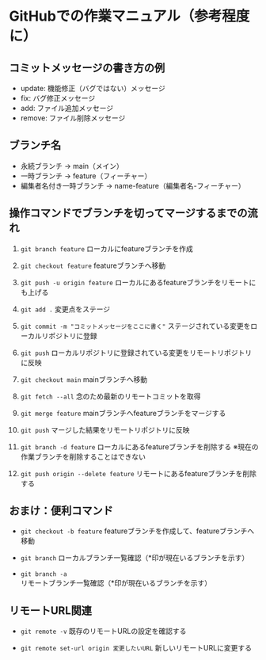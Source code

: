 # GitHubでの作業マニュアル（参考程度に）

## コミットメッセージの書き方の例
* update: 機能修正（バグではない）メッセージ
* fix: バグ修正メッセージ
* add: ファイル追加メッセージ
* remove: ファイル削除メッセージ

## ブランチ名
* 永続ブランチ → main（メイン）
* 一時ブランチ → feature（フィーチャー）
* 編集者名付き一時ブランチ → name-feature（編集者名-フィーチャー）

## 操作コマンドでブランチを切ってマージするまでの流れ
1. `git branch feature` ローカルにfeatureブランチを作成

1. `git checkout feature` featureブランチへ移動

1. `git push -u origin feature` ローカルにあるfeatureブランチをリモートにも上げる

1. `git add .` 変更点をステージ

1. `git commit -m "コミットメッセージをここに書く"` ステージされている変更をローカルリポジトリに登録

1. `git push` ローカルリポジトリに登録されている変更をリモートリポジトリに反映

1. `git checkout main` mainブランチへ移動

1. `git fetch --all` 念のため最新のリモートコミットを取得

1. `git merge feature` mainブランチへfeatureブランチをマージする

1. `git push` マージした結果をリモートリポジトリに反映

1. `git branch -d feature` ローカルにあるfeatureブランチを削除する ※現在の作業ブランチを削除することはできない

1. `git push origin --delete feature` リモートにあるfeatureブランチを削除する

## おまけ：便利コマンド
* `git checkout -b feature` featureブランチを作成して、featureブランチへ移動

* `git branch` ローカルブランチ一覧確認（*印が現在いるブランチを示す）

* `git branch -a` リモートブランチ一覧確認（*印が現在いるブランチを示す）

## リモートURL関連
* `git remote -v` 既存のリモートURLの設定を確認する

* `git remote set-url origin 変更したいURL` 新しいリモートURLに変更する